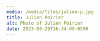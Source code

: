 ```yaml
---
media: /media/files/julien-p.jpg
title: Julien Poirier
alt: Photo of Julien Poirier
date: 2023-08-29T16:34:00-0500
---
```

